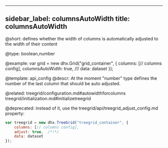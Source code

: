 
---
sidebar_label: columnsAutoWidth
title: columnsAutoWidth
---          

@short: 
defines whether the width of columns is automatically adjusted to the width of their content




@type: boolean,number

@example: 
var grid = new dhx.Grid("grid_container", {
	columns: [// columns config],
	columnsAutoWidth: true, /*!*/
	data: dataset
});


@template:	api_config
@descr: 
At the moment "number" type defines the number of the last column that should be auto adjusted.




@related: treegrid/configuration.md#autowidthforcolumns
treegrid/initialization.md#initializetreegrid



@deprecated: instead of it, use the treegrid/api/treegrid_adjust_config.md property:

~~~js
var treegrid = new dhx.TreeGrid("treegrid_container", {
    columns: [// columns config],
    adjust: true,  /*!*/
    data: dataset
});
~~~